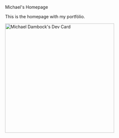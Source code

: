 Michael's Homepage

This is the homepage with my portfólio.

<a href="https://app.daily.dev/michaeldambock"><img src="https://api.daily.dev/devcards/v2/e9AzFlB3YAMqDe5UsJwyt.png?type=default&r=6x8" width="356" alt="Michael Dambock's Dev Card"/></a>
